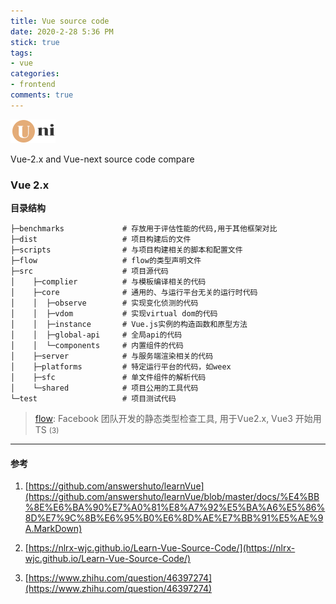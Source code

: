 ```yaml
---
title: Vue source code
date: 2020-2-28 5:36 PM
stick: true
tags:
- vue
categories:
- frontend
comments: true
---
```

![image](/logo.png)

Vue-2.x and Vue-next source code compare
<!-- more -->

### Vue 2.x

**目录结构**
```
├─benchmarks             # 存放用于评估性能的代码,用于其他框架对比
├─dist                   # 项目构建后的文件
├─scripts                # 与项目构建相关的脚本和配置文件
├─flow                   # flow的类型声明文件
├─src                    # 项目源代码
│    ├─complier          # 与模板编译相关的代码
│    ├─core              # 通用的、与运行平台无关的运行时代码
│    │  ├─observe        # 实现变化侦测的代码
│    │  ├─vdom           # 实现virtual dom的代码
│    │  ├─instance       # Vue.js实例的构造函数和原型方法
│    │  ├─global-api     # 全局api的代码
│    │  └─components     # 内置组件的代码
│    ├─server            # 与服务端渲染相关的代码
│    ├─platforms         # 特定运行平台的代码，如weex
│    ├─sfc               # 单文件组件的解析代码
│    └─shared            # 项目公用的工具代码
└─test                   # 项目测试代码
```
> [flow](https://flow.org/): Facebook 团队开发的静态类型检查工具, 用于Vue2.x, Vue3 开始用TS <small>(3)</small>

------
#### 参考
1. [https://github.com/answershuto/learnVue](https://github.com/answershuto/learnVue/blob/master/docs/%E4%BB%8E%E6%BA%90%E7%A0%81%E8%A7%92%E5%BA%A6%E5%86%8D%E7%9C%8B%E6%95%B0%E6%8D%AE%E7%BB%91%E5%AE%9A.MarkDown)

2. [https://nlrx-wjc.github.io/Learn-Vue-Source-Code/](https://nlrx-wjc.github.io/Learn-Vue-Source-Code/)

3. [https://www.zhihu.com/question/46397274](https://www.zhihu.com/question/46397274)